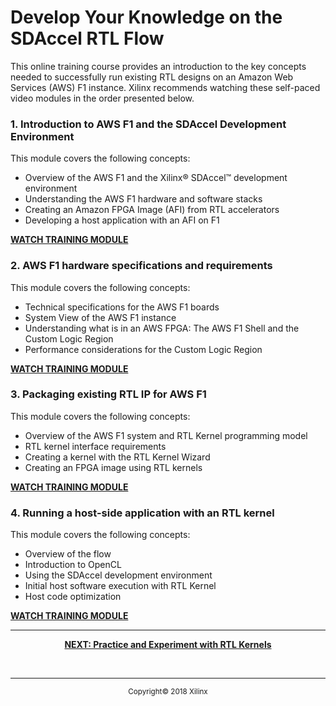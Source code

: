 # Develop Your Knowledge on the SDAccel RTL Flow

This online training course provides an introduction to the key concepts needed to successfully run existing RTL designs on an Amazon Web Services (AWS) F1 instance. Xilinx recommends watching these self-paced video modules in the order presented below.

### 1. Introduction to AWS F1 and the SDAccel Development Environment
This module covers the following concepts:
- Overview of the AWS F1 and the Xilinx&reg; SDAccel&trade; development environment
- Understanding the AWS F1 hardware and software stacks
- Creating an Amazon FPGA Image (AFI) from RTL accelerators
- Developing a host application with an AFI on F1

[**WATCH TRAINING MODULE**](https://www.xilinx.com/video/software/developing-on-aws-f1-with-sdaccel-and-rtl-kernels-part1.html)

### 2. AWS F1 hardware specifications and requirements
This module covers the following concepts:
- Technical specifications for the AWS F1 boards
- System View of the AWS F1 instance
- Understanding what is in an AWS FPGA: The AWS F1 Shell and the Custom Logic Region
- Performance considerations for the Custom Logic Region

[**WATCH TRAINING MODULE**](https://www.xilinx.com/video/software/developing-on-aws-f1-with-sdaccel-and-rtl-kernels-part2.html)

### 3. Packaging existing RTL IP for AWS F1
This module covers the following concepts:
- Overview of the AWS F1 system and RTL Kernel programming model
- RTL kernel interface requirements
- Creating a kernel with the RTL Kernel Wizard
- Creating an FPGA image using RTL kernels

[**WATCH TRAINING MODULE**](https://www.xilinx.com/video/software/developing-on-aws-f1-with-sdaccel-and-rtl-kernels-part3.html)

### 4. Running a host-side application with an RTL kernel
This module covers the following concepts:
- Overview of the flow
- Introduction to OpenCL
- Using the SDAccel development environment
- Initial host software execution with RTL Kernel
- Host code optimization

[**WATCH TRAINING MODULE**](https://www.xilinx.com/video/software/developing-on-aws-f1-with-sdaccel-and-rtl-kernels-part4.html)

<hr/>
<p align="center"><b>
<a href="STEP4.md">NEXT: Practice and Experiment with RTL Kernels</a>
</b></p>
<br>
<hr/>
<p align="center"><sup>Copyright&copy; 2018 Xilinx</sup></p>
